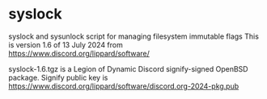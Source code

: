 # syslock
syslock and sysunlock script for managing filesystem immutable flags
This is version 1.6 of 13 July 2024 from https://www.discord.org/lippard/software/

syslock-1.6.tgz is a Legion of Dynamic Discord signify-signed OpenBSD package.
Signify public key is https://www.discord.org/lippard/software/discord.org-2024-pkg.pub
